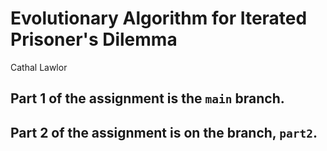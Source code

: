 # Evolutionary Algorithm for Iterated Prisoner's Dilemma
Cathal Lawlor

## Part 1 of the assignment is the `main` branch.
## Part 2 of the assignment is on the branch, `part2`.


